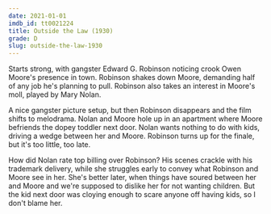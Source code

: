 ```yaml
---
date: 2021-01-01
imdb_id: tt0021224
title: Outside the Law (1930)
grade: D
slug: outside-the-law-1930
---
```


Starts strong, with gangster Edward G. Robinson noticing crook Owen Moore's presence in town. Robinson shakes down Moore, demanding half of any job he's planning to pull. Robinson also takes an interest in Moore's moll, played by Mary Nolan.

<!-- end -->

A nice gangster picture setup, but then Robinson disappears and the film shifts to melodrama. Nolan and Moore hole up in an apartment where Moore befriends the dopey toddler next door. Nolan wants nothing to do with kids, driving a wedge between her and Moore. Robinson turns up for the finale, but it's too little, too late.

How did Nolan rate top billing over Robinson? His scenes crackle with his trademark delivery, while she struggles early to convey what Robinson and Moore see in her. She's better later, when things have soured between her and Moore and we're supposed to dislike her for not wanting children. But the kid next door was cloying enough to scare anyone off having kids, so I don't blame her.
